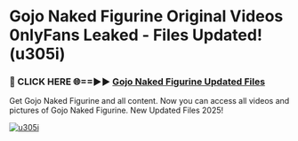 # Gojo Naked Figurine Original Videos 0nlyFans Leaked - Files Updated! (u305i)

<h3>🔴 CLICK HERE 🌐==►► <a href="https://tinyurl.com/yckcrads" rel="nofollow">Gojo Naked Figurine Updated Files</a></h3>

Get Gojo Naked Figurine and all content. Now you can access all videos and pictures of Gojo Naked Figurine. New Updated Files 2025!

[![u305i](https://i.imgur.com/hpKpOFt.gif)](https://tinyurl.com/yckcrads)
